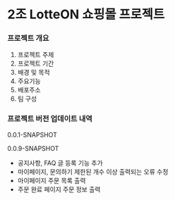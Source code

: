 # 2조 LotteON 쇼핑몰 프로젝트

### 프로젝트 개요

1) 프로젝트 주제
2) 프로젝트 기간
3) 배경 및 목적
4) 주요기능
5) 배포주소
6) 팀 구성

### 프로젝트 버전 업데이트 내역

0.0.1-SNAPSHOT

0.0.9-SNAPSHOT
- 공지사항, FAQ 글 등록 기능 추가
- 마이페이지, 문의하기 제한된 개수 이상 출력되는 오류 수정
- 마이페이지 주문 목록 출력
- 주문 완료 페이지 주문 정보 출력
